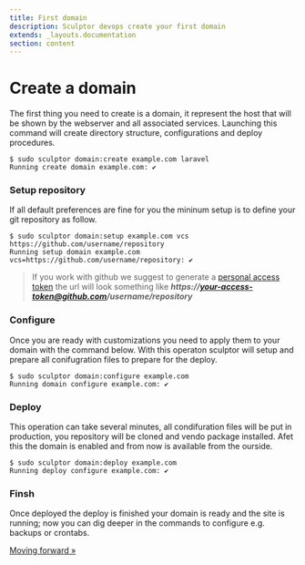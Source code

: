 ```yaml
---
title: First domain
description: Sculptor devops create your first domain
extends: _layouts.documentation
section: content
---
```

# Create a domain
The first thing you need to create is a domain, it represent the host that will be shown by the webserver and all associated services.
Launching this command will create directory structure, configurations and deploy procedures.
```shell
$ sudo sculptor domain:create example.com laravel
Running create domain example.com: ✔
```

### Setup repository
If all default preferences are fine for you the mininum setup is to define your git repository as follow.
```shell
$ sudo sculptor domain:setup example.com vcs https://github.com/username/repository
Running setup domain example.com vcs=https://github.com/username/repository: ✔
```
> If you work with github we suggest to generate a 
> [personal access token](https://docs.github.com/en/free-pro-team@latest/github/authenticating-to-github/creating-a-personal-access-token)
> the url will look something like ***https://your-access-token@github.com/username/repository***

### Configure
Once you are ready with customizations you need to apply them to your domain with the command below.
With this operaton sculptor will setup and prepare all conifugration files to prepare for the deploy.
```shell
$ sudo sculptor domain:configure example.com
Running domain configure example.com: ✔
```

### Deploy
This operation can take several minutes, all condifuration files will be put in production, you repository will be cloned and vendo package installed.
Afet this the domain is enabled and from now is available from the ourside.
```shell
$ sudo sculptor domain:deploy example.com
Running deploy configure example.com: ✔
```

### Finsh
Once deployed the deploy is finished your domain is ready and the site is running; now you can dig deeper in the commands to configure e.g. backups or crontabs.


[Moving forward &raquo;](/docs/getting-started/moving-forward)